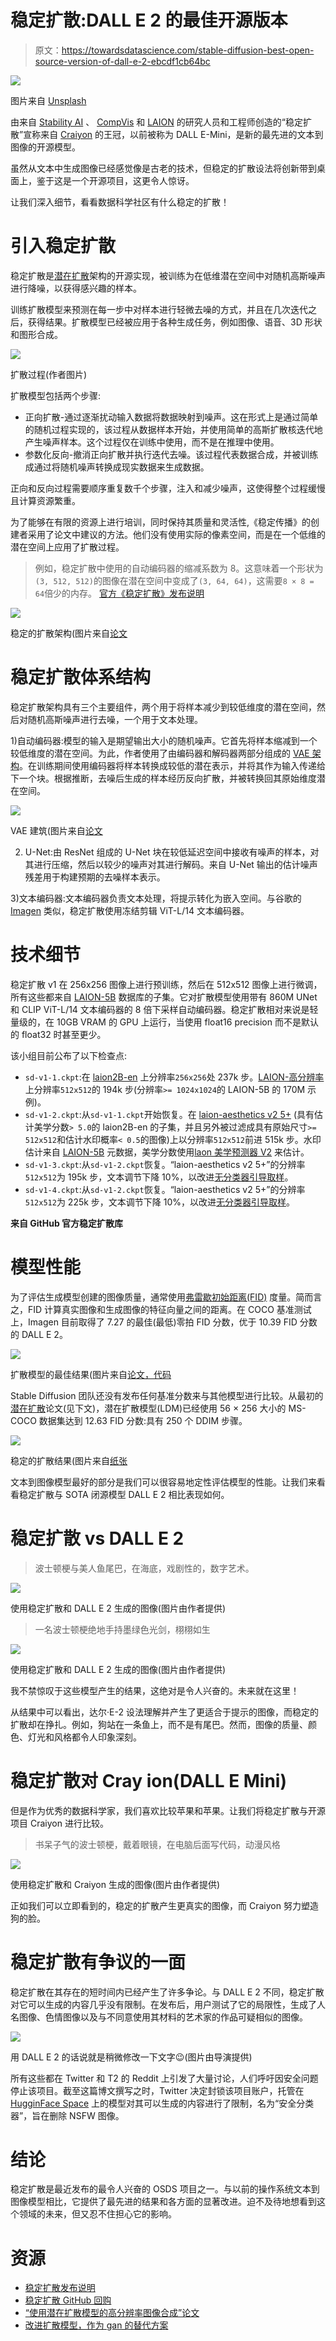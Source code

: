 # 稳定扩散:DALL E 2 的最佳开源版本

> 原文：<https://towardsdatascience.com/stable-diffusion-best-open-source-version-of-dall-e-2-ebcdf1cb64bc>

![](img/a85e373d2bc4e25a36320bd1565c6121.png)

图片来自 [Unsplash](https://unsplash.com/photos/-fRAIQHKcc0)

由来自 [Stability AI](https://stability.ai/) 、 [CompVis](https://github.com/CompVis) 和 [LAION](https://laion.ai/) 的研究人员和工程师创造的“稳定扩散”宣称来自 [Craiyon](https://www.craiyon.com/) 的王冠，以前被称为 DALL E-Mini，是新的最先进的文本到图像的开源模型。

虽然从文本中生成图像已经感觉像是古老的技术，但稳定的扩散设法将创新带到桌面上，鉴于这是一个开源项目，这更令人惊讶。

让我们深入细节，看看数据科学社区有什么稳定的扩散！

# 引入稳定扩散

稳定扩散是[潜在扩散](https://arxiv.org/abs/2112.10752)架构的开源实现，被训练为在低维潜在空间中对随机高斯噪声进行降噪，以获得感兴趣的样本。

训练扩散模型来预测在每一步中对样本进行轻微去噪的方式，并且在几次迭代之后，获得结果。扩散模型已经被应用于各种生成任务，例如图像、语音、3D 形状和图形合成。

![](img/279c6a6c6878883fef982e6e33d614af.png)

扩散过程(作者图片)

扩散模型包括两个步骤:

*   正向扩散-通过逐渐扰动输入数据将数据映射到噪声。这在形式上是通过简单的随机过程实现的，该过程从数据样本开始，并使用简单的高斯扩散核迭代地产生噪声样本。这个过程仅在训练中使用，而不是在推理中使用。
*   参数化反向-撤消正向扩散并执行迭代去噪。该过程代表数据合成，并被训练成通过将随机噪声转换成现实数据来生成数据。

正向和反向过程需要顺序重复数千个步骤，注入和减少噪声，这使得整个过程缓慢且计算资源繁重。

为了能够在有限的资源上进行培训，同时保持其质量和灵活性,《稳定传播》的创建者采用了论文中建议的方法。他们没有使用实际的像素空间，而是在一个低维的潜在空间上应用了扩散过程。

> 例如，稳定扩散中使用的自动编码器的缩减系数为 8。这意味着一个形状为`(3, 512, 512)`的图像在潜在空间中变成了`(3, 64, 64)`，这需要`8 × 8 = 64`倍少的内存。
> [官方《稳定扩散》发布说明](https://huggingface.co/blog/stable_diffusion)

![](img/4647163cfc75c306eec0eefb0eb05eb9.png)

稳定的扩散架构(图片来自[论文](https://arxiv.org/abs/2112.10752)

# 稳定扩散体系结构

稳定扩散架构具有三个主要组件，两个用于将样本减少到较低维度的潜在空间，然后对随机高斯噪声进行去噪，一个用于文本处理。

1)自动编码器:模型的输入是期望输出大小的随机噪声。它首先将样本缩减到一个较低维度的潜在空间。为此，作者使用了由编码器和解码器两部分组成的 [VAE 架构](/understanding-variational-autoencoders-vaes-f70510919f73)。在训练期间使用编码器将样本转换成较低的潜在表示，并将其作为输入传递给下一个块。根据推断，去噪后生成的样本经历反向扩散，并被转换回其原始维度潜在空间。

![](img/cdb502af8e9bf17fa373a1e94392b344.png)

VAE 建筑(图片来自[论文](https://arxiv.org/abs/2112.10752)

2) U-Net:由 ResNet 组成的 U-Net 块在较低延迟空间中接收有噪声的样本，对其进行压缩，然后以较少的噪声对其进行解码。来自 U-Net 输出的估计噪声残差用于构建预期的去噪样本表示。

3)文本编码器:文本编码器负责文本处理，将提示转化为嵌入空间。与谷歌的 [Imagen](https://arxiv.org/abs/2205.11487) 类似，稳定扩散使用冻结剪辑 ViT-L/14 文本编码器。

# 技术细节

稳定扩散 v1 在 256x256 图像上进行预训练，然后在 512x512 图像上进行微调，所有这些都来自 [LAION-5B](https://laion.ai/blog/laion-5b/) 数据库的子集。它对扩散模型使用带有 860M UNet 和 CLIP ViT-L/14 文本编码器的 8 倍下采样自动编码器。稳定扩散相对来说是轻量级的，在 10GB VRAM 的 GPU 上运行，当使用 float16 precision 而不是默认的 float32 时甚至更少。

该小组目前公布了以下检查点:

*   `sd-v1-1.ckpt`:在 [laion2B-en](https://huggingface.co/datasets/laion/laion2B-en) 上分辨率`256x256`处 237k 步。[LAION-高分辨率](https://huggingface.co/datasets/laion/laion-high-resolution)上分辨率`512x512`的 194k 步(分辨率`>= 1024x1024`的 LAION-5B 的 170M 示例)。
*   `sd-v1-2.ckpt`:从`sd-v1-1.ckpt`开始恢复。在 [laion-aesthetics v2 5+](https://laion.ai/blog/laion-aesthetics/) (具有估计美学分数`> 5.0`的 laion2B-en 的子集，并且另外被过滤成具有原始尺寸`>= 512x512`和估计水印概率`< 0.5`的图像)上以分辨率`512x512`前进 515k 步。水印估计来自 [LAION-5B](https://laion.ai/blog/laion-5b/) 元数据，美学分数使用[laon 美学预测器 V2](https://github.com/christophschuhmann/improved-aesthetic-predictor) 来估计。
*   `sd-v1-3.ckpt`:从`sd-v1-2.ckpt`恢复。“laion-aesthetics v2 5+”的分辨率`512x512`为 195k 步，文本调节下降 10%，以改进[无分类器引导取样](https://arxiv.org/abs/2207.12598)。
*   `sd-v1-4.ckpt`:从`sd-v1-2.ckpt`恢复。“laion-aesthetics v2 5+”的分辨率`512x512`为 225k 步，文本调节下降 10%，以改进[无分类器引导取样](https://arxiv.org/abs/2207.12598)。

**来自 GitHub 官方稳定扩散库**

# 模型性能

为了评估生成模型创建的图像质量，通常使用[弗雷歇初始距离(FID)](https://en.wikipedia.org/wiki/Fr%C3%A9chet_inception_distance) 度量。简而言之，FID 计算真实图像和生成图像的特征向量之间的距离。在 COCO 基准测试上，Imagen 目前取得了 7.27 的最佳(最低)零拍 FID 分数，优于 10.39 FID 分数的 DALL E 2。

![](img/c9083b076d18126a9cd4f1971b289674.png)

扩散模型的最佳结果(图片来自[论文，代码](https://paperswithcode.com/sota/text-to-image-generation-on-coco?tag_filter=246)

Stable Diffusion 团队还没有发布任何基准分数来与其他模型进行比较。从最初的[潜在扩散](https://arxiv.org/abs/2112.10752)论文(见下文)，潜在扩散模型(LDM)已经使用 56 × 256 大小的 MS-COCO 数据集达到 12.63 FID 分数:具有 250 个 DDIM 步骤。

![](img/342cacf93d574ac3f7d205216461e8a1.png)

稳定的扩散结果(图片来自[纸张](https://arxiv.org/abs/2112.10752)

文本到图像模型最好的部分是我们可以很容易地定性评估模型的性能。让我们来看看稳定扩散与 SOTA 闭源模型 DALL E 2 相比表现如何。

# 稳定扩散 vs DALL E 2

> 波士顿梗与美人鱼尾巴，在海底，戏剧性的，数字艺术。

![](img/ad5456b329b0f15b8950af002df1a114.png)

使用稳定扩散和 DALL E 2 生成的图像(图片由作者提供)

> 一名波士顿梗绝地手持墨绿色光剑，栩栩如生

![](img/7071ed3c57f488a8d816e3f66c5a704b.png)

使用稳定扩散和 DALL E 2 生成的图像(图片由作者提供)

我不禁惊叹于这些模型产生的结果，这绝对是令人兴奋的。未来就在这里！

从结果中可以看出，达尔·E-2 设法理解并产生了更适合于提示的图像，而稳定的扩散却在挣扎。例如，狗站在一条鱼上，而不是有尾巴。然而，图像的质量、颜色、灯光和风格都令人印象深刻。

# 稳定扩散对 Cray ion(DALL E Mini)

但是作为优秀的数据科学家，我们喜欢比较苹果和苹果。让我们将稳定扩散与开源项目 Craiyon 进行比较。

> 书呆子气的波士顿梗，戴着眼镜，在电脑后面写代码，动漫风格

![](img/3ce068daae5ca2e3d4537525c9603d08.png)

使用稳定扩散和 Craiyon 生成的图像(图片由作者提供)

正如我们可以立即看到的，稳定的扩散产生更真实的图像，而 Craiyon 努力塑造狗的脸。

# 稳定扩散有争议的一面

稳定扩散在其存在的短时间内已经产生了许多争论。与 DALL E 2 不同，稳定扩散对它可以生成的内容几乎没有限制。在发布后，用户测试了它的局限性，生成了人名图像、色情图像以及与不同意使用其材料的艺术家的作品可疑相似的图像。

![](img/4c8e6759bb3406a10bac062217c6f225.png)

用 DALL E 2 的话说就是稍微修改一下文字😉(图片由导演提供)

所有这些都在 Twitter 和 T2 的 Reddit 上引发了大量讨论，人们呼吁因安全问题停止该项目。截至这篇博文撰写之时，Twitter 决定封锁该项目账户，托管在 [HugginFace Space](https://huggingface.co/spaces/stabilityai/stable-diffusion) 上的模型对其可以生成的内容进行了限制，名为“安全分类器”，旨在删除 NSFW 图像。

# 结论

稳定扩散是最近发布的最令人兴奋的 OSDS 项目之一。与以前的操作系统文本到图像模型相比，它提供了最先进的结果和各方面的显著改进。迫不及待地想看到这个领域的未来，但又忍不住担心它的影响。

# 资源

*   [稳定扩散发布说明](https://huggingface.co/blog/stable_diffusion)
*   [稳定扩散 GitHub 回购](https://github.com/CompVis/stable-diffusion)
*   [“使用潜在扩散模型的高分辨率图像合成”论文](https://arxiv.org/abs/2112.10752)
*   [改进扩散模型，作为 gan 的替代方案](https://developer.nvidia.com/blog/improving-diffusion-models-as-an-alternative-to-gans-part-1/)